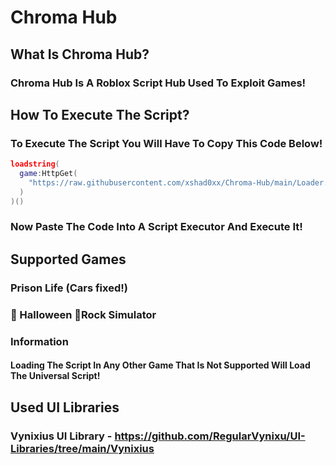 # Chroma Hub

## What Is Chroma Hub?

### Chroma Hub Is A Roblox Script Hub Used To Exploit Games!

## How To Execute The Script?

### To Execute The Script You Will Have To Copy This Code Below!

```lua
loadstring(
  game:HttpGet(
    "https://raw.githubusercontent.com/xshad0xx/Chroma-Hub/main/Loader.lua"
  )
)()
```

### Now Paste The Code Into A Script Executor And Execute It!

## Supported Games

### Prison Life (Cars fixed!)
### 🎃 Halloween 🎃Rock Simulator

### Information

#### Loading The Script In Any Other Game That Is Not Supported Will Load The Universal Script!

## Used UI Libraries

### Vynixius UI Library - https://github.com/RegularVynixu/UI-Libraries/tree/main/Vynixius
